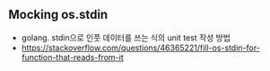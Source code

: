 ## Mocking os.stdin
- golang. stdin으로 인풋 데이터를 쓰는 식의 unit test 작성 방법
- https://stackoverflow.com/questions/46365221/fill-os-stdin-for-function-that-reads-from-it
